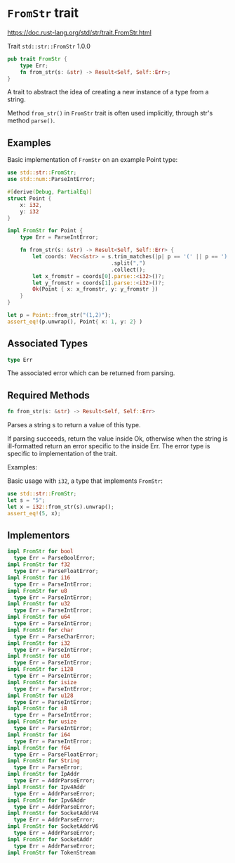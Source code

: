 # `FromStr` trait
https://doc.rust-lang.org/std/str/trait.FromStr.html

Trait `std::str::FromStr` 1.0.0

```rust
pub trait FromStr {
    type Err;
    fn from_str(s: &str) -> Result<Self, Self::Err>;
}
```
A trait to abstract the idea of creating
a new instance of a type from a string.

Method `from_str()` in `FromStr` trait is often
used implicitly, through str's method `parse()`.


## Examples

Basic implementation of `FromStr` on an example Point type:

```rust
use std::str::FromStr;
use std::num::ParseIntError;

#[derive(Debug, PartialEq)]
struct Point {
    x: i32,
    y: i32
}

impl FromStr for Point {
    type Err = ParseIntError;

    fn from_str(s: &str) -> Result<Self, Self::Err> {
        let coords: Vec<&str> = s.trim_matches(|p| p == '(' || p == ')' )
                                 .split(",")
                                 .collect();
        let x_fromstr = coords[0].parse::<i32>()?;
        let y_fromstr = coords[1].parse::<i32>()?;
        Ok(Point { x: x_fromstr, y: y_fromstr })
    }
}

let p = Point::from_str("(1,2)");
assert_eq!(p.unwrap(), Point{ x: 1, y: 2} )
```


## Associated Types

```rust
type Err
```
The associated error which can be returned from parsing.


## Required Methods

```rust
fn from_str(s: &str) -> Result<Self, Self::Err>
```

Parses a string s to return a value of this type.

If parsing succeeds, return the value inside Ok, otherwise when the
string is ill-formatted return an error specific to the inside Err.
The error type is specific to implementation of the trait.

Examples:

Basic usage with `i32`, a type that implements `FromStr`:

```rust
use std::str::FromStr;
let s = "5";
let x = i32::from_str(s).unwrap();
assert_eq!(5, x);
```


## Implementors

```rust
impl FromStr for bool
  type Err = ParseBoolError;
impl FromStr for f32
  type Err = ParseFloatError;
impl FromStr for i16
  type Err = ParseIntError;
impl FromStr for u8
  type Err = ParseIntError;
impl FromStr for u32
  type Err = ParseIntError;
impl FromStr for u64
  type Err = ParseIntError;
impl FromStr for char
  type Err = ParseCharError;
impl FromStr for i32
  type Err = ParseIntError;
impl FromStr for u16
  type Err = ParseIntError;
impl FromStr for i128
  type Err = ParseIntError;
impl FromStr for isize
  type Err = ParseIntError;
impl FromStr for u128
  type Err = ParseIntError;
impl FromStr for i8
  type Err = ParseIntError;
impl FromStr for usize
  type Err = ParseIntError;
impl FromStr for i64
  type Err = ParseIntError;
impl FromStr for f64
  type Err = ParseFloatError;
impl FromStr for String
  type Err = ParseError;
impl FromStr for IpAddr
  type Err = AddrParseError;
impl FromStr for Ipv4Addr
  type Err = AddrParseError;
impl FromStr for Ipv6Addr
  type Err = AddrParseError;
impl FromStr for SocketAddrV4
  type Err = AddrParseError;
impl FromStr for SocketAddrV6
  type Err = AddrParseError;
impl FromStr for SocketAddr
  type Err = AddrParseError;
impl FromStr for TokenStream
```
